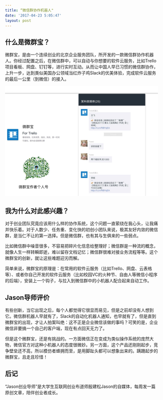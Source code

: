 ```yaml
---
title: “微信群协作机器人"
date: '2017-04-23 5:05:47'
layout: post
---
```

## 什么是微群宝？  

微群宝，是由一个连续创业的北京企业服务团队，所开发的一款微信群协作机器人。你经过配置之后，在微信群中，可以自动与你想要的软件云服务，比如Trello项目看板、网盘、钉钉等，进行实时互动。从而让中国人早已习惯的微信群协作，上升一步，达到类似美国办公领域当红炸子鸡Slack的优美体验，完成软件云服务的最后一公里（到微信）的接入。  

![wechat-bot](/assets/wechat-bot.png)

## 我为什么对此感兴趣？

对于创业团队究竟应该用什么样的协作系统，这个问题一直萦绕在我心头，让我痛并快乐着。对于人数少、任务重、变化快的初创小团队来说，极其友好内敛的微信群，是当仁不让的第一选择。但是微信群，也有其与生俱来的一些弱点。

比如微信群中噪音很多，不容易把碎片化信息给整理好；微信群是一种流的概念，就像人生一样转瞬即逝，难以留存文档记忆；微信群很难对接业务流程等等。这个微群宝的创新，就让这些难题迎刃而解。

简单来说，微群宝的原理是：在常用的软件云服务（比如Trello、网盘、云表格等）、或者你自己开发的软件云服务（比如校园VC的火种节、自由人等微信小程序的后端），安装上一个钩子，与拉入到微信群中的小机器人配合起来自动工作。

## Jason导师评价

有些创新，当它出现之后，每个人都觉得它很显而易见，但是之前却没有人想到它。微信群机器人早就有了，Slack的自动化机器人通知，也早就有了，但是直到微群宝的出现，才让人拍案叫绝：这不正是企业微信该做的事吗？可笑的是，企业微信非要搞一个自己的客户端，现在有点回天无力了。

但是这个微群宝，还是有挑战的。一方面微信正在变成为类似操作系统的庞然大物，微信官方对这种小机器人的态度很微妙。另一方面，这个产品还刚刚起步，竞争壁垒还不高，所以模仿者蜂拥而至，是用脚趾头都可以想象出来的。蹒跚起步的微群宝，且走且珍惜！

## 后记

“Jason创业导师”是大学生互联网创业布道师殷建松Jason的自媒体，每周发一篇原创文章，陪伴创业者成长。
